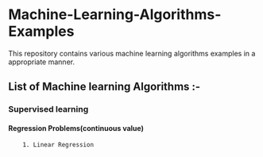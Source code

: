 # Machine-Learning-Algorithms-Examples
This repository contains various machine learning algorithms examples in a appropriate manner.  

## List of Machine learning Algorithms :-
 
 ### Supervised learning 
 
   #### Regression Problems(continuous value)
        1. Linear Regression
 
